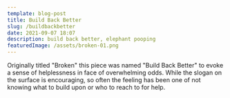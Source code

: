 ```yaml
---
template: blog-post
title: Build Back Better
slug: /buildbackbetter
date: 2021-09-07 18:07
description: build back better, elephant pooping
featuredImage: /assets/broken-01.png
---
```

Originally titled "Broken" this piece was named "Build Back Better" to evoke a sense of helplessness in face of overwhelming odds. While the slogan on the surface is encouraging, so often the feeling has been one of not knowing what to build upon or who to reach to for help.